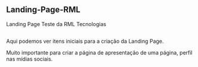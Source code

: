 ## Landing-Page-RML
Landing Page Teste da RML Tecnologias
##
Aqui podemos ver itens iniciais para a criação da Landing Page.

Muito importante para criar a página de apresentação de uma página, perfil nas mídias sociais.
